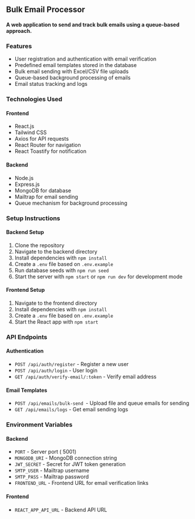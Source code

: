 ## Bulk Email Processor

#### A web application to send and track bulk emails using a queue-based approach.

### Features

- User registration and authentication with email verification
- Predefined email templates stored in the database
- Bulk email sending with Excel/CSV file uploads
- Queue-based background processing of emails
- Email status tracking and logs

### Technologies Used

#### Frontend

- React.js
- Tailwind CSS
- Axios for API requests
- React Router for navigation
- React Toastify for notification

#### Backend

- Node.js
- Express.js
- MongoDB for database
- Mailtrap for email sending
- Queue mechanism for background processing

### Setup Instructions

#### Backend Setup

1. Clone the repository
2. Navigate to the backend directory
3. Install dependencies with `npm install`
4. Create a `.env` file based on `.env.example`
5. Run database seeds with `npm run seed`
6. Start the server with `npm start` or `npm run dev` for development mode

#### Frontend Setup

1. Navigate to the frontend directory
2. Install dependencies with `npm install`
3. Create a `.env` file based on `.env.example`
4. Start the React app with `npm start`

### API Endpoints

#### Authentication

- `POST /api/auth/register` - Register a new user
- `POST /api/auth/login` - User login
- `GET /api/auth/verify-email/:token` - Verify email address

#### Email Templates

- `POST /api/emails/bulk-send `- Upload file and queue emails for sending
- `GET /api/emails/logs` - Get email sending logs

### Environment Variables

#### Backend

- `PORT` - Server port ( 5001)
- `MONGODB_URI` - MongoDB connection string
- `JWT_SECRET` - Secret for JWT token generation
- `SMTP_USER` - Mailtrap username
- `SMTP_PASS` - Mailtrap password
- `FRONTEND_URL` - Frontend URL for email verification links

#### Frontend

- `REACT_APP_API_URL` - Backend API URL
